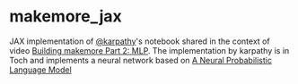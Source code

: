 # makemore_jax

JAX implementation of [@karpathy](https://twitter.com/karpathy)'s notebook
shared in the context of video [Building makemore Part 2: MLP](https://www.youtube.com/watch?v=TCH_1BHY58I).
The implementation by karpathy is in Toch and implements a neural network based on
[A Neural Probabilistic Language Model](https://www.jmlr.org/papers/volume3/bengio03a/bengio03a.pdf)
